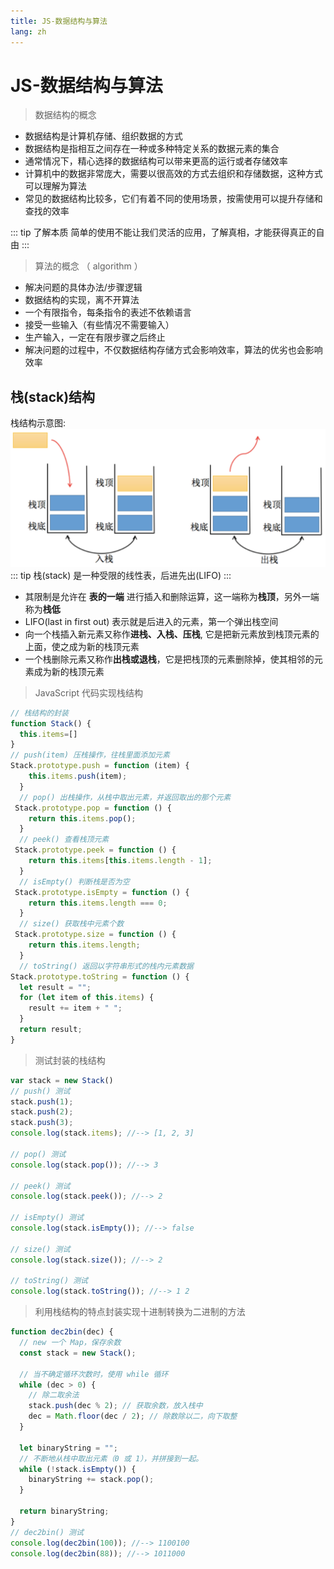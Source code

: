 ```yaml
---
title: JS-数据结构与算法
lang: zh
---
```


# JS-数据结构与算法
> 数据结构的概念
* 数据结构是计算机存储、组织数据的方式
* 数据结构是指相互之间存在一种或多种特定关系的数据元素的集合
* 通常情况下，精心选择的数据结构可以带来更高的运行或者存储效率
* 计算机中的数据非常庞大，需要以很高效的方式去组织和存储数据，这种方式可以理解为算法
* 常见的数据结构比较多，它们有着不同的使用场景，按需使用可以提升存储和查找的效率 

::: tip 了解本质
简单的使用不能让我们灵活的应用，了解真相，才能获得真正的自由
:::
> 算法的概念 （ algorithm ）
* 解决问题的具体办法/步骤逻辑
* 数据结构的实现，离不开算法
* 一个有限指令，每条指令的表述不依赖语言
* 接受一些输入（有些情况不需要输入）
* 生产输入，一定在有限步骤之后终止
* 解决问题的过程中，不仅数据结构存储方式会影响效率，算法的优劣也会影响效率

## 栈(stack)结构
栈结构示意图:
![栈结构示意图](./imgs/stack.png)
::: tip 栈(stack)
是一种受限的线性表，后进先出(LIFO)
:::
* 其限制是允许在 **表的一端** 进行插入和删除运算，这一端称为**栈顶**，另外一端称为**栈低**
* LIFO(last in first out) 表示就是后进入的元素，第一个弹出栈空间
* 向一个栈插入新元素又称作**进栈、入栈、压栈**, 它是把新元素放到栈顶元素的上面，使之成为新的栈顶元素
* 一个栈删除元素又称作**出栈或退栈**，它是把栈顶的元素删除掉，使其相邻的元素成为新的栈顶元素
> JavaScript 代码实现栈结构
```js
// 栈结构的封装
function Stack() {
  this.items=[]
}
// push(item) 压栈操作，往栈里面添加元素
Stack.prototype.push = function (item) {
    this.items.push(item);
  }
  // pop() 出栈操作，从栈中取出元素，并返回取出的那个元素
 Stack.prototype.pop = function () {
    return this.items.pop();
  }
  // peek() 查看栈顶元素
 Stack.prototype.peek = function () {
    return this.items[this.items.length - 1];
  }
  // isEmpty() 判断栈是否为空
 Stack.prototype.isEmpty = function () {
    return this.items.length === 0;
  }
  // size() 获取栈中元素个数
 Stack.prototype.size = function () {
    return this.items.length;
  }
  // toString() 返回以字符串形式的栈内元素数据
Stack.prototype.toString = function () {
  let result = "";
  for (let item of this.items) {
    result += item + " ";
  }
  return result;
}
```
> 测试封装的栈结构
```js
var stack = new Stack()
// push() 测试
stack.push(1);
stack.push(2);
stack.push(3);
console.log(stack.items); //--> [1, 2, 3]

// pop() 测试
console.log(stack.pop()); //--> 3

// peek() 测试
console.log(stack.peek()); //--> 2

// isEmpty() 测试
console.log(stack.isEmpty()); //--> false

// size() 测试
console.log(stack.size()); //--> 2

// toString() 测试
console.log(stack.toString()); //--> 1 2
```
> 利用栈结构的特点封装实现十进制转换为二进制的方法
```js
function dec2bin(dec) {
  // new 一个 Map，保存余数
  const stack = new Stack();

  // 当不确定循环次数时，使用 while 循环
  while (dec > 0) {
    // 除二取余法
    stack.push(dec % 2); // 获取余数，放入栈中
    dec = Math.floor(dec / 2); // 除数除以二，向下取整
  }

  let binaryString = "";
  // 不断地从栈中取出元素（0 或 1），并拼接到一起。
  while (!stack.isEmpty()) {
    binaryString += stack.pop();
  }

  return binaryString;
}
// dec2bin() 测试
console.log(dec2bin(100)); //--> 1100100
console.log(dec2bin(88)); //--> 1011000
```